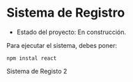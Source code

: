 <h1>Sistema de Registro</h1>

- Estado del proyecto: En construcción.

Para ejecutar el sistema, debes poner:

```npm instal react```

Sistema de Registo 2

